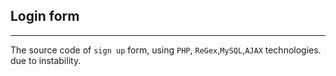 ## Login form

---
The source code of `sign up` form, using  `PHP`, `ReGex`,`MySQL`,`AJAX` technologies.
due to instability.